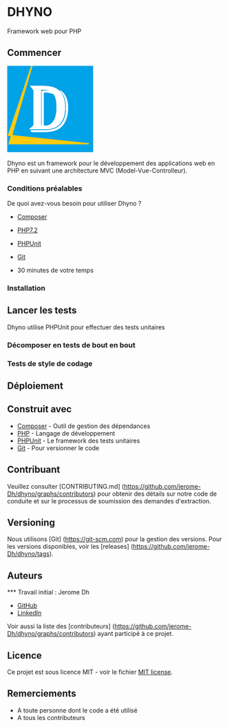 # DHYNO

Framework web pour PHP

## Commencer

![accueil](https://github.com/jerome-Dh/dhyno/blob/master/public/images/small-logo.png)

Dhyno est un framework pour le développement des applications web en PHP en suivant une architecture MVC (Model-Vue-Controlleur).


### Conditions préalables

De quoi avez-vous besoin pour utiliser Dhyno ?

- [Composer](https://getcomposer.org/download/)

- [PHP7.2](https://www.php.net/docs.php)

- [PHPUnit](https://phpunit.de/)

- [Git](https://git-scm.com/downloads)

- 30 minutes de votre temps


### Installation


## Lancer les tests

Dhyno utilise PHPUnit pour effectuer des tests unitaires 

### Décomposer en tests de bout en bout

### Tests de style de codage


## Déploiement



## Construit avec

* [Composer](https://getcomposer.org/download/) - Outil de gestion des dépendances
* [PHP](https://www.php.net/docs.php) - Langage de développement
* [PHPUnit](https://phpunit.de/) - Le framework des tests unitaires
* [Git](https://git-scm.com/downloads) - Pour versionner le code


## Contribuant

Veuillez consulter [CONTRIBUTING.md] (https://github.com/jerome-Dh/dhyno/graphs/contributors) pour obtenir des détails sur notre code de conduite et sur le processus de soumission des demandes d'extraction.

## Versioning

Nous utilisons [Git] (https://git-scm.com) pour la gestion des versions. Pour les versions disponibles, voir les [releases] (https://github.com/jerome-Dh/dhyno/tags).

## Auteurs

*** Travail initial : Jerome Dh
- [GitHub](https://github.com/jerome-Dh)
- [LinkedIn](https://www.linkedin.com/in/jerome-dh)

Voir aussi la liste des [contributeurs] (https://github.com/jerome-Dh/dhyno/graphs/contributors) ayant participé à ce projet.

## Licence

Ce projet est sous licence MIT - voir le fichier [MIT license](https://opensource.org/licenses/MIT).

## Remerciements

* A toute personne dont le code a été utilisé
* A tous les contributeurs
